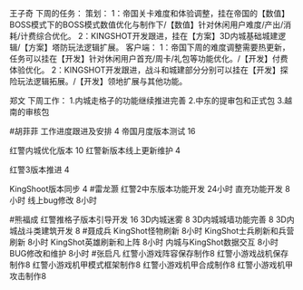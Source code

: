 王子奇
下周的任务：
策划：
1：帝国关卡难度和体验调整，挂在帝国的【数值】BOSS模式下的BOSS模式数值优化与制作下/【数值】针对休闲用户难度/产出/消耗/计费综合优化。
2：KINGSHOT开发跟进，挂在【方案】3D内城基础城建逻辑/【方案】塔防玩法逻辑扩展。
客户端：
1：帝国下周的难度调整需要热更新，任务可以挂在【开发】针对休闲用户首充/周卡/礼包等功能优化。/【开发】付费体验优化。
2：KINGSHOT开发跟进，战斗和城建部分分别可以挂在【开发】探险玩法逻辑拓展。/【开发】领地扩展与其他功能。

郑文
下周工作：
1.内城走格子的功能继续推进完善
2.中东的提审包和正式包
3.越南的审核包


#胡菲菲 
工作进度跟进及安排   4
帝国月度版本测试 16

红警内城优化版本  10
红警新版本线上更新维护 4

红警3版本推进 4

KingShoot版本同步  4
#雷龙灏 
红警2中东版本功能开发  24小时
直充功能开发      8小时
线上bug修改       8小时


#熊福成 
红警推格子版本引导开发              16
3D内城迷雾                                    8
3D内城城墙功能完善                     8
3D内城战斗类建筑开发                  8
#聂成兵 
KingShot怪物刷新            8小时
KingShot士兵刷新和兵营刷新    8小时
KingShot英雄刷新和上阵       8小时
内城与KingShot数据交互       8小时
BUG修改和维护                8小时
#张启凡 
红警小游戏阵容保存制作8
红警小游戏战机保存制作8
红警小游戏机甲模式框架制作8
红警小游戏机甲合成制作8
红警小游戏机甲攻击制作8
